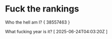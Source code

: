 # Fuck the rankings

Who the hell am I?
{ 38557463 }

What fucking year is it?
[ 2025-06-24T04:03:20Z ]
